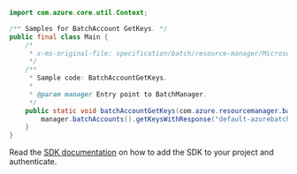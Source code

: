 ```java
import com.azure.core.util.Context;

/** Samples for BatchAccount GetKeys. */
public final class Main {
    /*
     * x-ms-original-file: specification/batch/resource-manager/Microsoft.Batch/stable/2022-01-01/examples/BatchAccountGetKeys.json
     */
    /**
     * Sample code: BatchAccountGetKeys.
     *
     * @param manager Entry point to BatchManager.
     */
    public static void batchAccountGetKeys(com.azure.resourcemanager.batch.BatchManager manager) {
        manager.batchAccounts().getKeysWithResponse("default-azurebatch-japaneast", "sampleacct", Context.NONE);
    }
}
```

Read the [SDK documentation](https://github.com/Azure/azure-sdk-for-java/blob/azure-resourcemanager-batch_1.0.0/sdk/batch/azure-resourcemanager-batch/README.md) on how to add the SDK to your project and authenticate.

